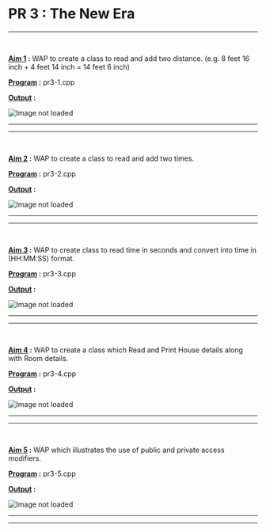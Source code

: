 PR 3 : The New Era
==================
***
<br>

**<u> Aim 1</u> :**  WAP to create a class to read and add two distance. (e.g. 8 feet 16 inch + 4 feet 14 inch = 14  feet 6 inch)

**<u>Program</u> :** pr3-1.cpp

**<u>Output</u> :**

![Image not loaded]()

***
***
<br>

**<u> Aim 2</u> :**  WAP to create a class to read and add two times.

**<u>Program</u> :** pr3-2.cpp

**<u>Output</u> :**

![Image not loaded]()

*** 
***
<br>

**<u> Aim 3</u> :** WAP to create class to read time in seconds and convert into time in (HH:MM:SS) format.

**<u>Program</u> :** pr3-3.cpp

**<u>Output</u> :**

![Image not loaded]()

*** 
***
<br>

**<u> Aim 4</u> :** WAP to create a class which Read and Print House details along with Room details.

**<u>Program</u> :** pr3-4.cpp

**<u>Output</u> :**

![Image not loaded]()

*** 
***
<br>

**<u> Aim 5</u> :** WAP which illustrates the use of public and private access modifiers.

**<u>Program</u> :** pr3-5.cpp

**<u>Output</u> :**

![Image not loaded]()

*** 
***